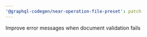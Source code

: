 ```yaml
---
'@graphql-codegen/near-operation-file-preset': patch
---
```


Improve error messages when document validation fails
